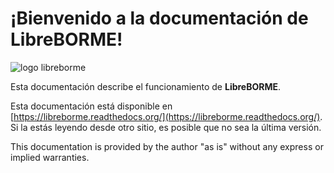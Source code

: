 # ¡Bienvenido a la documentación de LibreBORME!

![logo libreborme](https://raw.githubusercontent.com/PabloCastellano/libreborme/master/libreborme/static/libreborme_logo.png)

Esta documentación describe el funcionamiento de **LibreBORME**.

Esta documentación está disponible en [https://libreborme.readthedocs.org/](https://libreborme.readthedocs.org/). Si la estás leyendo desde otro sitio, es posible que no sea la última versión.

This documentation is provided by the author "as is" without any express or implied warranties.

